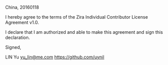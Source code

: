 China, 20160118

I hereby agree to the terms of the Zira Individual Contributor License
Agreement v1.0.

I declare that I am authorized and able to make this agreement and sign this
declaration.

Signed,

LIN Yu yu_lin@me.com https://github.com/uynil
